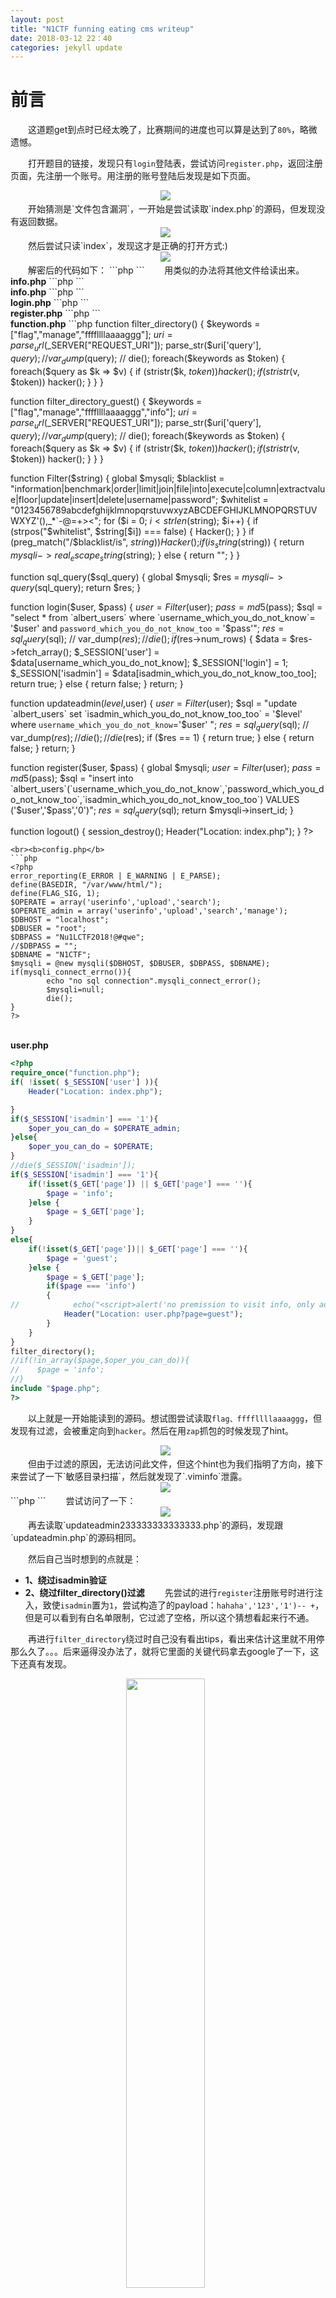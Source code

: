 ```yaml
---
layout: post
title: "N1CTF funning eating cms writeup"
date: 2018-03-12 22：40
categories: jekyll update
---
```


# 前言
&emsp;&emsp;这道题get到点时已经太晚了，比赛期间的进度也可以算是达到了`80%`，略微遗憾。

&emsp;&emsp;打开题目的链接，发现只有`login`登陆表，尝试访问`register.php`，返回注册页面，先注册一个账号。用注册的账号登陆后发现是如下页面。
<div align="center">
    <img src="/images/posts/n1ctf/10.png" >  
</div>
&emsp;&emsp;开始猜测是`文件包含漏洞`，一开始是尝试读取`index.php`的源码，但发现没有返回数据。
<div align="center">
    <img src="/images/posts/n1ctf/11.png" >  
</div>
&emsp;&emsp;然后尝试只读`index`，发现这才是正确的打开方式:)
<div align="center">
    <img src="/images/posts/n1ctf/12.png" >  
</div>
&emsp;&emsp;解密后的代码如下：
```php
<?php
require_once "function.php";
if(isset($_SESSION['login'] )){
    Header("Location: user.php?page=info");
}
else{
    include "templates/index.html";
}
?>
```
&emsp;&emsp;用类似的办法将其他文件给读出来。
<b>info.php</b>
```php
<?php
if (FLAG_SIG != 1){
    die("you can not visit it directly ");
}
include "templates/info.html";
?>
```
<br><b>info.php</b>
```php
<?php
if (FLAG_SIG != 1){
    die("you can not visit it directly ");
}
include "templates/guest.html";
?>
```
<br><b>login.php</b>
```php
<?php
require_once "function.php";
if($_POST['action'] === 'login'){
    if (isset($_POST['username']) and isset($_POST['password'])){
        $user = $_POST['username'];
        $pass = $_POST['password'];
        $res = login($user,$pass);
        if(!$res){
            Header("Location: index.php");
        }else{
            Header("Location: user.php?page=info");
        }
    }
    else{
        Header("Location: error_parameter.php");
    }
}else if($_REQUEST['action'] === 'logout'){
    logout();
}else{
    Header("Location: error_parameter.php");
}
?>
```
<br><b>register.php</b>
```php
<?php
require_once "function.php";
if($_POST['action'] === 'register'){
    if (isset($_POST['username']) and isset($_POST['password'])){
        $user = $_POST['username'];
        $pass = $_POST['password'];
        $res = register($user,$pass);
        if($res){
            Header("Location: index.php");
        }else{
            $errmsg = "Username has been registered!";
        }
    }
    else{
        Header("Location: error_parameter.php");
    }
}
if (!$_SESSION['login']) {
    include "templates/register.html";
} else {
    Header("Location : user.php?page=info");
}
?>
```
<br><b>function.php</b>
```php
<?php
session_start();
require_once "config.php";
function Hacker()
{
    Header("Location: hacker.php");
    die();
}


function filter_directory()
{
    $keywords = ["flag","manage","ffffllllaaaaggg"];
    $uri = parse_url($_SERVER["REQUEST_URI"]);
    parse_str($uri['query'], $query);
//    var_dump($query);
//    die();
    foreach($keywords as $token)
    {
        foreach($query as $k => $v)
        {
            if (stristr($k, $token))
                hacker();
            if (stristr($v, $token))
                hacker();
        }
    }
}

function filter_directory_guest()
{
    $keywords = ["flag","manage","ffffllllaaaaggg","info"];
    $uri = parse_url($_SERVER["REQUEST_URI"]);
    parse_str($uri['query'], $query);
//    var_dump($query);
//    die();
    foreach($keywords as $token)
    {
        foreach($query as $k => $v)
        {
            if (stristr($k, $token))
                hacker();
            if (stristr($v, $token))
                hacker();
        }
    }
}

function Filter($string)
{
    global $mysqli;
    $blacklist = "information|benchmark|order|limit|join|file|into|execute|column|extractvalue|floor|update|insert|delete|username|password";
    $whitelist = "0123456789abcdefghijklmnopqrstuvwxyzABCDEFGHIJKLMNOPQRSTUVWXYZ'(),_*`-@=+><";
    for ($i = 0; $i < strlen($string); $i++) {
        if (strpos("$whitelist", $string[$i]) === false) {
            Hacker();
        }
    }
    if (preg_match("/$blacklist/is", $string)) {
        Hacker();
    }
    if (is_string($string)) {
        return $mysqli->real_escape_string($string);
    } else {
        return "";
    }
}

function sql_query($sql_query)
{
    global $mysqli;
    $res = $mysqli->query($sql_query);
    return $res;
}

function login($user, $pass)
{
    $user = Filter($user);
    $pass = md5($pass);
    $sql = "select * from `albert_users` where `username_which_you_do_not_know`= '$user' and `password_which_you_do_not_know_too` = '$pass'";
    $res = sql_query($sql);
//    var_dump($res);
//    die();
    if ($res->num_rows) {
        $data = $res->fetch_array();
        $_SESSION['user'] = $data[username_which_you_do_not_know];
        $_SESSION['login'] = 1;
        $_SESSION['isadmin'] = $data[isadmin_which_you_do_not_know_too_too];
        return true;
    } else {
        return false;
    }
    return;
}

function updateadmin($level,$user)
{
    $user = Filter($user);
    $sql = "update `albert_users` set `isadmin_which_you_do_not_know_too_too` = '$level' where `username_which_you_do_not_know`='$user' ";
    $res = sql_query($sql);
//    var_dump($res);
//    die();
//    die($res);
    if ($res == 1) {
        return true;
    } else {
        return false;
    }
    return;
}

function register($user, $pass)
{
    global $mysqli;
    $user = Filter($user);
    $pass = md5($pass);
    $sql = "insert into `albert_users`(`username_which_you_do_not_know`,`password_which_you_do_not_know_too`,`isadmin_which_you_do_not_know_too_too`) VALUES ('$user','$pass','0')";
    $res = sql_query($sql);
    return $mysqli->insert_id;
}

function logout()
{
    session_destroy();
    Header("Location: index.php");
}
?>
```
<br><b>config.php</b>
```php
<?php
error_reporting(E_ERROR | E_WARNING | E_PARSE);
define(BASEDIR, "/var/www/html/");
define(FLAG_SIG, 1);
$OPERATE = array('userinfo','upload','search');
$OPERATE_admin = array('userinfo','upload','search','manage');
$DBHOST = "localhost";
$DBUSER = "root";
$DBPASS = "Nu1LCTF2018!@#qwe";
//$DBPASS = "";
$DBNAME = "N1CTF";
$mysqli = @new mysqli($DBHOST, $DBUSER, $DBPASS, $DBNAME);
if(mysqli_connect_errno()){
        echo "no sql connection".mysqli_connect_error();
        $mysqli=null;
        die();
}
?>
```
<br><b>user.php</b>
```php
<?php
require_once("function.php");
if( !isset( $_SESSION['user'] )){
    Header("Location: index.php");

}
if($_SESSION['isadmin'] === '1'){
    $oper_you_can_do = $OPERATE_admin;
}else{
    $oper_you_can_do = $OPERATE;
}
//die($_SESSION['isadmin']);
if($_SESSION['isadmin'] === '1'){
    if(!isset($_GET['page']) || $_GET['page'] === ''){
        $page = 'info';
    }else {
        $page = $_GET['page'];
    }
}
else{
    if(!isset($_GET['page'])|| $_GET['page'] === ''){
        $page = 'guest';
    }else {
        $page = $_GET['page'];
        if($page === 'info')
        {
//            echo("<script>alert('no premission to visit info, only admin can, you are guest')</script>");
            Header("Location: user.php?page=guest");
        }
    }
}
filter_directory();
//if(!in_array($page,$oper_you_can_do)){
//    $page = 'info';
//}
include "$page.php";
?>
```
&emsp;&emsp;以上就是一开始能读到的源码。想试图尝试读取`flag、ffffllllaaaaggg`，但发现有过滤，会被重定向到`hacker`。然后在用`zap`抓包的时候发现了hint。
<div align="center">
    <img src="/images/posts/n1ctf/15.png" >  
</div>
&emsp;&emsp;但由于过滤的原因，无法访问此文件，但这个hint也为我们指明了方向，接下来尝试了一下`敏感目录扫描`，然后就发现了`.viminfo`泄露。
<div align="center">
    <img src="/images/posts/n1ctf/13.png" >  
</div>
```php
<?php
if (FLAG_SIG != 1){
    die("you can not visit it directly ");
}
include "templates/update.html";
?>
```
&emsp;&emsp;尝试访问了一下：
<div align="center">
    <img src="/images/posts/n1ctf/14.png" >  
</div>
&emsp;&emsp;再去读取`updateadmin233333333333333.php`的源码，发现跟`updateadmin.php`的源码相同。

&emsp;&emsp;然后自己当时想到的点就是：
* **1、绕过isadmin验证**
* **2、绕过filter_directory()过滤**
&emsp;&emsp;先尝试的进行`register`注册账号时进行注入，致使`isadmin`置为`1`，尝试构造了的payload：`hahaha','123','1')-- +`，但是可以看到有白名单限制，它过滤了空格，所以这个猜想看起来行不通。

&emsp;&emsp;再进行`filter_directory`绕过时自己没有看出tips，看出来估计这里就不用停那么久了。。。后来逼得没办法了，就将它里面的关键代码拿去google了一下，这下还真有发现。
<div align="center">
    <img src="/images/posts/n1ctf/16.png" width="50%" />  
</div>
&emsp;&emsp;打开后就找到了payload：
>这里用到了 parse_url 函数在解析 url 时存在的 bug，通过：////x.php?key=value 的方式可以使其返回 False。

&emsp;&emsp;拿着这个payload，发现果真有用。
<div align="center">
    <img src="/images/posts/n1ctf/17.png" width="50%" />  
</div>
&emsp;&emsp;读它的源码：
```php
<?php
if (FLAG_SIG != 1){
    die("you can not visit it directly");
}
include "templates/upload2323233333.html";

?>
```
&emsp;&emsp;发现并没有什么有用的信息，接着访问一下。
<div align="center">
    <img src="/images/posts/n1ctf/18.png" />  
</div>
&emsp;&emsp;在读`upllloadddd.php`的源码：
```php
<?php
$allowtype = array("gif","png","jpg");
$size = 10000000;
$path = "./upload_b3bb2cfed6371dfeb2db1dbcceb124d3/";
$filename = $_FILES['file']['name'];
if(is_uploaded_file($_FILES['file']['tmp_name'])){
    if(!move_uploaded_file($_FILES['file']['tmp_name'],$path.$filename)){
        die("error:can not move");
    }
}else{
    die("error:not an upload file！");
}
$newfile = $path.$filename;
echo "file upload success<br />";
echo $filename;
$picdata = system("cat ./upload_b3bb2cfed6371dfeb2db1dbcceb124d3/".$filename." | base64 -w 0");
echo "<img src='data:image/png;base64,".$picdata."'></img>";
if($_FILES['file']['error']>0){
    unlink($newfile);
    die("Upload file error: ");
}
$ext = array_pop(explode(".",$_FILES['file']['name']));
if(!in_array($ext,$allowtype)){
    unlink($newfile);
}
?>
```
&emsp;&emsp;将关键部分的代码`Google一下`，然后又发现了几乎一样的源码。。。
<div align="center">
    <img src="/images/posts/n1ctf/19.png" width="50%" />  
</div>
&emsp;&emsp;他这里的payload是：
<div align="center">
    <img src="/images/posts/n1ctf/20.png" width="50%" />  
</div>
&emsp;&emsp;由于找到此篇文章的时候已经比赛结束了，，拿着它提供的脚本跑了一会却没有按他说预言的生成`php`文件，所以就从`ctftime`上找了一篇writeup照着复现一下。

&emsp;&emsp;因为他执行的是`system()`函数，所以这里可以造成`任意代码执行`漏洞。
<div align="center">
    <img src="/images/posts/n1ctf/21.png" />  
</div>
<div align="center">
    <img src="/images/posts/n1ctf/22.png" height="50%" />  
</div>
&emsp;&emsp;再查看上一级目录：
<div align="center">
    <img src="/images/posts/n1ctf/23.png" height="50%" />  
</div>
<div align="center">
    <img src="/images/posts/n1ctf/24.png" height="50%" />  
</div>
&emsp;&emsp;读取这个文件，发现直接`cat ../flag_233333`不行，`/`被过滤掉了，不过我们可以`cd ..`再读。
<div align="center">
    <img src="/images/posts/n1ctf/25.png" />  
</div>
<div align="center">
    <img src="/images/posts/n1ctf/26.png" />  
</div>
&emsp;&emsp;至此，成功拿到`flag`。这道题自己学到了很多，也意识到了自己的经验还是不足，以后必将勤加练习，当然还是要留意细节跟善用搜索引擎。。。

&emsp;&emsp;希望能在这条路上走远一点:)

## 参考链接
<a href="https://fireshellsecurity.team/n1ctf-funning-eating-cms/">[*]N1CTF 2018 - Funning eating cms</a><br>
<a href="http://seaii-blog.com/index.php/2017/04/26/49.html">[*]Web中的条件竞争漏洞</a>
<a href="https://www.anquanke.com/post/id/84837">[*]GeekPwn2016跨次元CTF Writeup</a>